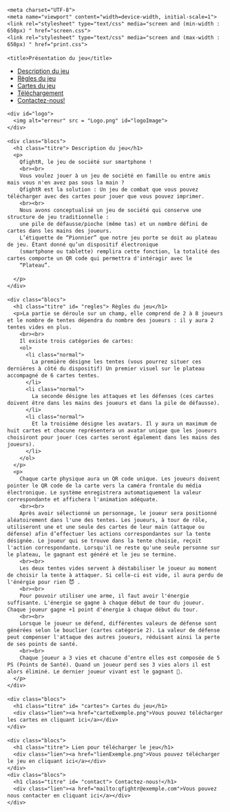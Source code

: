 
<html>
  <head>
    
    <meta charset="UTF-8">
    <meta name="viewport" content="width=device-width, initial-scale=1">
    <link rel="stylesheet" type="text/css" media="screen and (min-width : 650px) " href="screen.css"> 
    <link rel="stylesheet" type="text/css" media="screen and (max-width : 650px) " href="print.css">

    <title>Présentation du jeu</title>
  </head>
  <body>
    <div id="header">
      <ul id="menu">
        <li><a href="#description">Description du jeu</a></li>
        <li><a href="#regles">Règles du jeu</a></li>
        <li><a href="#cartes">Cartes du jeu</a></li>
        <li><a href="#telechargement">Téléchargement</a></li>
        <li><a href="#contact">Contactez-nous!</a></li>
      </ul>
    </div>
    
    <div id="logo">
      <img alt="erreur" src = "Logo.png" id="logoImage">
    </div>

    <div class="blocs">  
      <h1 class="titre"> Description du jeu</h1>
      <p>
        QfightR, le jeu de société sur smartphone ! 
        <br><br>
        Vous voulez jouer à un jeu de société en famille ou entre amis mais vous n'en avez pas sous la main ? 
        QfightR est la solution : Un jeu de combat que vous pouvez télécharger avec des cartes pour jouer que vous pouvez imprimer.
        <br><br>
        Nous avons conceptualisé un jeu de société qui conserve une structure de jeu traditionnelle :      
        une pile de défausse/pioche (même tas) et un nombre défini de cartes dans les mains des joueurs.
        L’étiquette de “Pionnier” que notre jeu porte se doit au plateau de jeu. Étant donné qu’un dispositif électronique 
        (smartphone ou tablette) remplira cette fonction, la totalité des cartes comporte un QR code qui permettra d'intéragir avec le 
        “Plateau”. 
        
      </p>
    </div>
    
    <div class="blocs">  
      <h1 class="titre" id= "regles"> Règles du jeu</h1>
      <p>La partie se déroule sur un champ, elle comprend de 2 à 8 joueurs et le nombre de tentes dépendra du nombre des joueurs : il y aura 2 tentes vides en plus.
        <br><br>
        Il existe trois catégories de cartes:
        <ol>
          <li class="normal">
            La première désigne les tentes (vous pourrez situer ces dernières à côté du dispositif) Un premier visuel sur le plateau accompagné de 6 cartes tentes.
          </li>
          <li class="normal">
            La seconde désigne les attaques et les défenses (ces cartes doivent être dans les mains des joueurs et dans la pile de défausse).
          </li>
          <li class="normal">
            Et la troisième désigne les avatars. Il y aura un maximum de huit cartes et chacune représentera un avatar unique que les joueurs choisiront pour jouer (ces cartes seront également dans les mains des joueurs).
          </li>
        </ol>
      </p>
      <p>
        Chaque carte physique aura un QR code unique. Les joueurs doivent pointer le QR code de la carte vers la caméra frontale du média électronique. Le système enregistrera automatiquement la valeur correspondante et affichera l'animation adéquate.
        <br><br>
        Après avoir sélectionné un personnage, le joueur sera positionné aléatoirement dans l'une des tentes. Les joueurs, à tour de rôle, utiliseront une et une seule des cartes de leur main (attaque ou défense) afin d’effectuer les actions correspondantes sur la tente désignée. Le joueur qui se trouve dans la tente choisie, reçoit l'action correspondante. Lorsqu'il ne reste qu'une seule personne sur le plateau, le gagnant est généré et le jeu se termine. 
        <br><br>
        Les deux tentes vides servent à déstabiliser le joueur au moment de choisir la tente à attaquer. Si celle-ci est vide, il aura perdu de l'énérgie pour rien 😈 .
        <br><br>
        Pour pouvoir utiliser une arme, il faut avoir l'énergie suffisante. L'énergie se gagne à chaque début de tour du joueur. Chaque joueur gagne +1 point d'énergie à chaque début du tour.
        <br><br>
        Lorsque le joueur se défend, différentes valeurs de défense sont générées selon le bouclier (cartes catégorie 2). La valeur de défense peut compenser l'attaque des autres joueurs, réduisant ainsi la perte de ses points de santé.
        <br><br>
        Chaque joueur a 3 vies et chacune d’entre elles est composée de 5 PS (Points de Santé). Quand un joueur perd ses 3 vies alors il est alors éliminé. Le dernier joueur vivant est le gagnant 👑.               
      </p>
    </div>
    
    <div class="blocs">    
      <h1 class="titre" id= "cartes"> Cartes du jeu</h1>  
      <div class="lien"><a href="carteExemple.png">Vous pouvez télécharger les cartes en cliquant ici</a></div>
    </div>

    <div class="blocs"> 
      <h1 class="titre"> Lien pour télécharger le jeu</h1>
      <div class="lien"><a href="lienExemple.png">Vous pouvez télécharger le jeu en cliquant ici</a></div>
    </div>
    <div class="blocs">    
      <h1 class="titre" id= "contact"> Contactez-nous!</h1>
      <div class="lien"><a href="mailto:qfightr@exemple.com">Vous pouvez nous contacter en cliquant ici</a></div>
    </div>
  </body>
</html>
